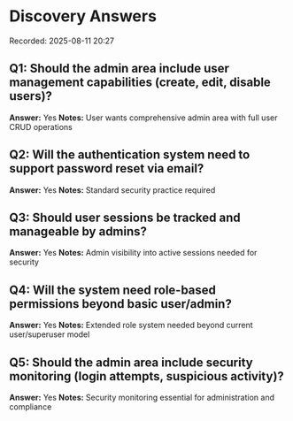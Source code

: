 # Discovery Answers

Recorded: 2025-08-11 20:27

## Q1: Should the admin area include user management capabilities (create, edit, disable users)?
**Answer:** Yes
**Notes:** User wants comprehensive admin area with full user CRUD operations

## Q2: Will the authentication system need to support password reset via email?
**Answer:** Yes
**Notes:** Standard security practice required

## Q3: Should user sessions be tracked and manageable by admins?
**Answer:** Yes
**Notes:** Admin visibility into active sessions needed for security

## Q4: Will the system need role-based permissions beyond basic user/admin?
**Answer:** Yes
**Notes:** Extended role system needed beyond current user/superuser model

## Q5: Should the admin area include security monitoring (login attempts, suspicious activity)?
**Answer:** Yes
**Notes:** Security monitoring essential for administration and compliance